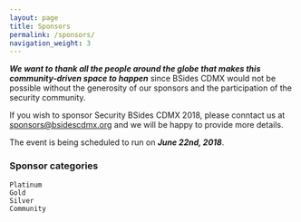 ```yaml
---
layout: page
title: Sponsors
permalink: /sponsors/
navigation_weight: 3
---
```


***We want to thank all the people around the globe that makes this community-driven space to happen*** since BSides CDMX would not be possible without the generosity of our sponsors and the participation of the security community. 

If you wish to sponsor Security BSides CDMX 2018, please conntact us at <a href="mailto:{{ sponsors@bsidescdmx.org }}"> sponsors@bsidescdmx.org</a> and we will be happy to provide more details.

The event is being scheduled to run on ***June 22nd, 2018***.

### Sponsor categories
	Platinum
	Gold
	Silver
	Community
